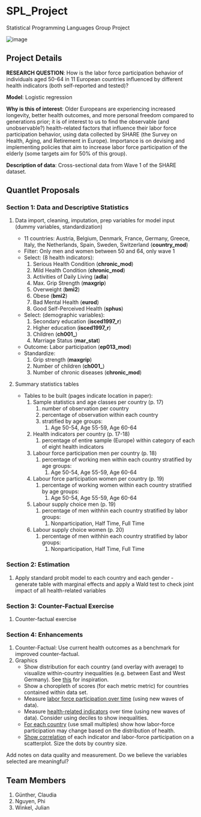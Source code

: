 # SPL_Project

Statistical Programming Languages Group Project

![image](https://imgs.xkcd.com/comics/machine_learning.png)

## Project Details

**RESEARCH QUESTION**: How is the labor force participation behavior of individuals aged 50-64 in 11 European countries influenced by different health indicators (both self-reported and tested)?

**Model**: Logistic regression

**Why is this of interest**: Older Europeans are experiencing increased longevity, better health outcomes, and more personal freedom compared to generations prior; it is of interest to us to find the observable (and unobservable?) health-related factors that influence their labor force participation behavior, using data collected by SHARE (the Survey on Health, Aging, and Retirement in Europe). Importance is on devising and implementing policies that aim to increase labor force participation of the elderly (some targets aim for 50% of this group).

**Description of data**: Cross-sectional data from Wave 1 of the SHARE dataset.

## Quantlet Proposals

### Section 1: Data and Descriptive Statistics

1. Data import, cleaning, imputation, prep variables for model input (dummy variables, standardization)
    - 11 countries: Austria, Belgium, Denmark, France, Germany, Greece, Italy, the Netherlands, Spain, Sweden, Switzerland (**country_mod**)
    - Filter: Only men and women between 50 and 64, only wave 1
    - Select: (8 health indicators):
        1. Serious Health Condition (**chronic_mod**)
        2. Mild Health Condition (**chronic_mod**)
        3. Activities of Daily Living (**adla**)
        4. Max. Grip Strength (**maxgrip**)
        5. Overweight (**bmi2**)
        6. Obese (**bmi2**)
        7. Bad Mental Health (**eurod**)
        8. Good Self-Perceived Health (**sphus**)
    - Select: (demographic variables):
        1. Secondary education (**isced1997_r**)
        2. Higher education (**isced1997_r**)
        3. Children (**ch001_**)
        4. Marriage Status (**mar_stat**)
    - Outcome: Labor participation (**ep013_mod**)
    - Standardize:
        1. Grip strength (**maxgrip**)
        2. Number of children (**ch001_**)
        3. Number of chronic diseases (**chronic_mod**)

2. Summary statistics tables
    - Tables to be built (pages indicate location in paper):
        1. Sample statistics and age classes per country (p. 17)
            1. number of observation per country
            2. percentage of observation within each country
            3. stratified by age groups:
                1. Age 50-54, Age 55-59, Age 60-64
        2. Health indicators per country (p. 17-18)
            1. percentage of entire sample (Europe) within category of each of eight health indicators
        3. Labour force participation men per country (p. 18)
            1. percentage of working men within each country stratified by age groups:
                1. Age 50-54, Age 55-59, Age 60-64
        4. Labour force participation women per country (p. 19)
            1. percentage of working women within each country stratified by age groups:
                1. Age 50-54, Age 55-59, Age 60-64
        5. Labour supply choice men (p. 19)
            1. percentage of men withhin each country stratified by labor groups:
                1. Nonparticipation, Half Time, Full Time
        6. Labour supply choice women (p. 20)
            1. percentage of men withhin each country stratified by labor groups:
                1. Nonparticipation, Half Time, Full Time

### Section 2: Estimation

1. Apply standard probit model to each country and each gender - generate table with marginal effects and apply a Wald test to check joint impact of all health-related variables

### Section 3: Counter-Factual Exercise

1. Counter-factual exercise

### Section 4: Enhancements

1. Counter-Factual: Use current health outcomes as a benchmark for improved counter-factual.
2. Graphics
    - Show distribution for each country (and overlay with average) to visualize within-country inequalities (e.g. between East and West Germany). See [this](https://ourworldindata.org/wp-content/uploads/2017/04/The-distribution-of-life-satisfaction.png) for inspiration.
    - Show a choropleth of scores (for each metric metric) for countries contained within data set.
    - Measure [labor force participation over time](https://ourworldindata.org/grapher/share-of-people-who-say-they-are-happy) (using new waves of data).
    - Measure [health-related indicators](https://ourworldindata.org/wp-content/uploads/2017/04/Happiness-Inequality-Clark-et-al-2015.png) over time (using new waves of data). Consider using deciles to show inequalities.
    - [For each country](https://ourworldindata.org/wp-content/uploads/2017/04/Happiness-by-Income-Quintiles-Small-Multiples.png) (use small multiples) show how labor-force participation may change based on the distribution of health.
    - [Show correlation](https://ourworldindata.org/grapher/gdp-vs-happiness) of each indicator and labor-force participation on a scatterplot. Size the dots by country size.

Add notes on data quality and measurement. Do we believe the variables selected are meaningful?

## Team Members

1. Günther, Claudia
2. Nguyen, Phi
3. Winkel, Julian

